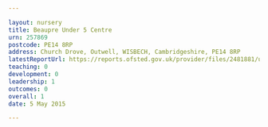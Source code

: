 ```yaml
---

layout: nursery
title: Beaupre Under 5 Centre
urn: 257869
postcode: PE14 8RP
address: Church Drove, Outwell, WISBECH, Cambridgeshire, PE14 8RP
latestReportUrl: https://reports.ofsted.gov.uk/provider/files/2481881/urn/257869.pdf
teaching: 0
development: 0
leadership: 1
outcomes: 0
overall: 1
date: 5 May 2015

---
```

